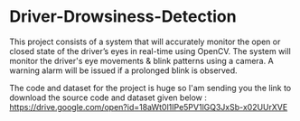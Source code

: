 # Driver-Drowsiness-Detection
This project consists of a system that will accurately monitor the open or closed state of the driver’s eyes in real-time using OpenCV. The system will monitor the driver's eye movements &amp; blink patterns using a camera. A warning alarm will be issued if a prolonged blink is observed.

The code and dataset for the project is huge so I'am sending you the link to download the source code and dataset given below :
https://drive.google.com/open?id=18aWt0l1IPe5PV1lGQ3JxSb-x02UUrXVE
